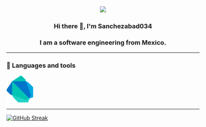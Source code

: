 <div id="header" align="center">
  <img src="https://media.giphy.com/media/2IudUHdI075HL02Pkk/giphy.gif" width="200"/>
  <h3>Hi there 👋, I'm Sanchezabad034</h3>
  <h3>I am a software engineering from Mexico.</h3>
</div>
<hr>


<div align="left">
  <h3>🔨 Languages and tools</h3>
  <div>
    <img src="https://github.com/devicons/devicon/blob/master/icons/dart/dart-original.svg" title="dart" alt="dart" width="70" height="70">&nbsp;
    
  </div>

  <hr>

[![GitHub Streak](http://github-readme-streak-stats.herokuapp.com?user=sanchezabad034&theme=dark&exclude_days=Sun%2CSat)](https://git.io/streak-stats)
